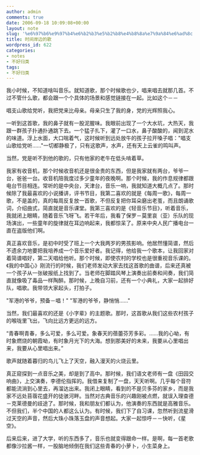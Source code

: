 ```yaml
---
author: admin
comments: true
date: 2006-09-18 10:09:08+00:00
layout: note
slug: '%e6%97%b6%e9%97%b4%e6%b2%b3%e5%b2%b8%e4%b8%8a%e7%9a%84%e6%ad%8c'
title: 时间岸边的歌
wordpress_id: 622
categories:
- notes
- 不好归类
tags:
- 不好归类
---
```


我小时候，不知道啥叫音乐。就知道歌，那个时候歌也少，唱来唱去就那几首。不过不管什么歌，都会跟一个个具体的场景和感觉链接在一起。比如这个－－ 

唱支山歌给党听，我把党来比母亲。母亲只生了我的身，党的光辉照我心。

一听到这首歌，我的鼻子就有一股泥腥味。我眼前出现了一个大水坑，大热天，我跟一群孩子扑通扑通跳下去。一个猛子扎下，灌了一口水，鼻子酸酸的，闻到泥水的味道。浮上水面，大口喘着气，这时候听到远处放牛的孩子拉开嗓子唱："唱支山歌给党听……"一切都静极了，只有这歌声，水声，还有天上云雀的鸣叫声。

当然，党是听不到他的歌的，只有他家的老牛在低头啃着草。 

我家有收音机，那个时候收音机还是很金贵的东西，但是我家就有两台，爷爷一台，爸爸一台。收音机陪我度过多少童年的夜晚啊。那个时候，我的作息规律都跟电台节目相连。常听的是中央台，天津台，音乐一响，我就知道大概几点了。那时候除了我最喜欢的小说播讲，评书节目，我第二喜欢的就是《每周一歌》，每周一歌，不是盖的，真的每周反复放一首歌，不但反复把你耳朵磨出老茧，而且朗诵歌词，介绍曲式，简直就是音乐课堂。我第三喜欢的是《轻音乐节目》，听着音乐，我就闭上眼睛，随着音乐飞呀飞。若干年后，我看了保罗－莫里哀（亚）乐队的现场演出，一些童年的旋律就在耳边响起来，我都惊呆了。原来中央人民广播电台一直在盗版他们啊。 

真正喜欢音乐，是初中时受了班上一个大我两岁的男孩影响。他居然懂简谱，然后不遗余力地要把我培养成一个音乐爱好者。我记得，他给我一个歌本，让我回家对着简谱唱好，第二天唱给他听。那个时候，即使农村的学校也是很重视音乐课的。《我的中国心》刚流行的时候，我们老师发动大家去找这首歌的曲谱，后来还真被一个孩子从一张破报纸上找到了。当老师在脚踏风琴上演奏出前奏和间奏，我们简直就像吸了毒品一样陶醉。那时候，上晚自习前，还有一个小典礼，大家一起排好队，唱歌。我带领大家起头，打拍子。 

"军港的爷爷，预备－唱！"
"军港的爷爷，静悄悄……"

当然，我们最喜欢的还是《小字辈》的主题歌。那时，这首歌从我们这些农村孩子的喉咙里飞出，飞向比远方更远的远方。

“青春啊青春，多么可爱，多么可爱。象春天的蓓蕾芬芳多彩。……我的心呦，有时象燃烧的朝霞呦，有时象月光下的大海。想到那美好的未来，我要从心里唱出来，我要从心里唱出来。”

歌声就随着暮归的鸟儿飞上了天空，融入漫天的火烧云里。

真正窥探到一点音乐之美，却是到了高中。那时候，我们语文老师有一盘《田园交响曲》，上交演奏，李德伦指挥的。我借来复制了一盘，天天听啊。几乎每个音符都能流淌到心里去，再溜达出来。我闭上眼睛，看到的不是贝多芬的家乡，而是我家不远处苜蓿花盛开的徒骇河畔。当然对古典音乐的兴趣刚被点燃，就误入理查德－克莱德曼的歧途了。那时候，我和朋友们都认为，他演奏的东西就是高雅音乐。不但我们，半个中国的人都这么认为。有时候，我们下了自习课，忽然听到流星滑过天空的声音，然后大珠小珠落玉盘的声音想起。大家一起惊呼－－快听，《星空》。 

后来后来，进了大学，听的东西多了，音乐也就变得跟命一样。是啊，每一首老歌都像沙拉酱一样，一股脑地倾倒在我们这些青春的小萝卜，小生菜身上。

